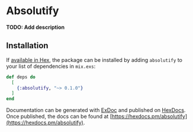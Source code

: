 # Absolutify

**TODO: Add description**

## Installation

If [available in Hex](https://hex.pm/docs/publish), the package can be installed
by adding `absolutify` to your list of dependencies in `mix.exs`:

```elixir
def deps do
  [
    {:absolutify, "~> 0.1.0"}
  ]
end
```

Documentation can be generated with [ExDoc](https://github.com/elixir-lang/ex_doc)
and published on [HexDocs](https://hexdocs.pm). Once published, the docs can
be found at [https://hexdocs.pm/absolutify](https://hexdocs.pm/absolutify).

